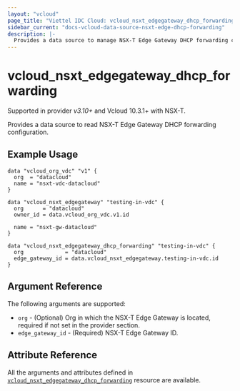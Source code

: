 ```yaml
---
layout: "vcloud"
page_title: "Viettel IDC Cloud: vcloud_nsxt_edgegateway_dhcp_forwarding"
sidebar_current: "docs-vcloud-data-source-nsxt-edge-dhcp-forwarding"
description: |-
  Provides a data source to manage NSX-T Edge Gateway DHCP forwarding configuration.
---
```


# vcloud\_nsxt\_edgegateway\_dhcp\_forwarding

Supported in provider *v3.10+* and Vcloud 10.3.1+ with NSX-T.

Provides a data source to read NSX-T Edge Gateway DHCP forwarding configuration.

## Example Usage

```hcl
data "vcloud_org_vdc" "v1" {
  org  = "datacloud"
  name = "nsxt-vdc-datacloud"
}

data "vcloud_nsxt_edgegateway" "testing-in-vdc" {
  org      = "datacloud"
  owner_id = data.vcloud_org_vdc.v1.id

  name = "nsxt-gw-datacloud"
}

data "vcloud_nsxt_edgegateway_dhcp_forwarding" "testing-in-vdc" {
  org             = "datacloud"
  edge_gateway_id = data.vcloud_nsxt_edgegateway.testing-in-vdc.id
}
```

## Argument Reference

The following arguments are supported:

* `org` - (Optional) Org in which the NSX-T Edge Gateway is located, required
  if not set in the provider section.
* `edge_gateway_id` - (Required) NSX-T Edge Gateway ID.

## Attribute Reference

All the arguments and attributes defined in
[`vcloud_nsxt_edgegateway_dhcp_forwarding`](/providers/vmware/vcloud/latest/docs/resources/nsxt_edgegateway_dhcp_forwarding)
resource are available.

